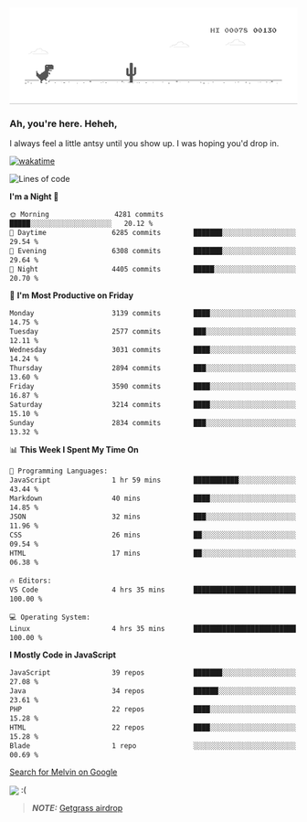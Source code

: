 
<div align="center">
    <img align="center" src="dino.gif">
</div>

### Ah, you're here. Heheh, 
I always feel a little antsy until you show up. I was hoping you'd drop in.

[![wakatime](https://wakatime.com/badge/user/8ad4afa2-1a56-40d1-a949-4663473915b6.svg)](https://wakatime.com/@mrepol742)

<!--START_SECTION:mrepol742-->
![Lines of code](https://img.shields.io/badge/From%20Hello%20World%20I%27ve%20Written-14.6%20million%20lines%20of%20code-blue)

**I'm a Night 🦉** 

```text
🌞 Morning                4281 commits        █████░░░░░░░░░░░░░░░░░░░░   20.12 % 
🌆 Daytime                6285 commits        ███████░░░░░░░░░░░░░░░░░░   29.54 % 
🌃 Evening                6308 commits        ███████░░░░░░░░░░░░░░░░░░   29.64 % 
🌙 Night                  4405 commits        █████░░░░░░░░░░░░░░░░░░░░   20.70 % 
```
📅 **I'm Most Productive on Friday** 

```text
Monday                   3139 commits        ████░░░░░░░░░░░░░░░░░░░░░   14.75 % 
Tuesday                  2577 commits        ███░░░░░░░░░░░░░░░░░░░░░░   12.11 % 
Wednesday                3031 commits        ████░░░░░░░░░░░░░░░░░░░░░   14.24 % 
Thursday                 2894 commits        ███░░░░░░░░░░░░░░░░░░░░░░   13.60 % 
Friday                   3590 commits        ████░░░░░░░░░░░░░░░░░░░░░   16.87 % 
Saturday                 3214 commits        ████░░░░░░░░░░░░░░░░░░░░░   15.10 % 
Sunday                   2834 commits        ███░░░░░░░░░░░░░░░░░░░░░░   13.32 % 
```


📊 **This Week I Spent My Time On** 

```text
💬 Programming Languages: 
JavaScript               1 hr 59 mins        ███████████░░░░░░░░░░░░░░   43.44 % 
Markdown                 40 mins             ████░░░░░░░░░░░░░░░░░░░░░   14.85 % 
JSON                     32 mins             ███░░░░░░░░░░░░░░░░░░░░░░   11.96 % 
CSS                      26 mins             ██░░░░░░░░░░░░░░░░░░░░░░░   09.54 % 
HTML                     17 mins             ██░░░░░░░░░░░░░░░░░░░░░░░   06.38 % 

🔥 Editors: 
VS Code                  4 hrs 35 mins       █████████████████████████   100.00 % 

💻 Operating System: 
Linux                    4 hrs 35 mins       █████████████████████████   100.00 % 
```

**I Mostly Code in JavaScript** 

```text
JavaScript               39 repos            ███████░░░░░░░░░░░░░░░░░░   27.08 % 
Java                     34 repos            ██████░░░░░░░░░░░░░░░░░░░   23.61 % 
PHP                      22 repos            ████░░░░░░░░░░░░░░░░░░░░░   15.28 % 
HTML                     22 repos            ████░░░░░░░░░░░░░░░░░░░░░   15.28 % 
Blade                    1 repo              ░░░░░░░░░░░░░░░░░░░░░░░░░   00.69 % 
```




<!--END_SECTION:mrepol742-->

[Search for Melvin on Google](https://www.google.com/search?q=Melvin+Jones+Repol)

 <img align="center" src="https://media.tenor.com/FPraoiMenNkAAAAM/arch-linux.gif">
 :(



> **_NOTE:_** [Getgrass airdrop](https://app.getgrass.io/register/?referralCode=kUHcrABPjKr-_hS) 
